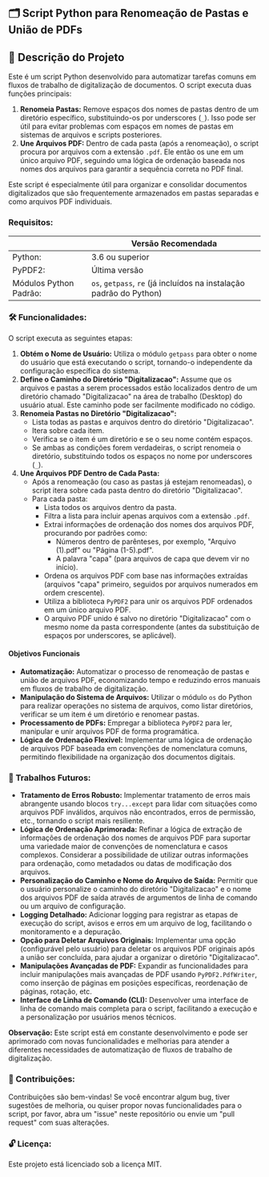 ## 🗂️ Script Python para Renomeação de Pastas e União de PDFs

## 📝 Descrição do Projeto

Este é um script Python desenvolvido para automatizar tarefas comuns em fluxos de trabalho de digitalização de documentos. O script executa duas funções principais:

1.  **Renomeia Pastas:**  Remove espaços dos nomes de pastas dentro de um diretório específico, substituindo-os por underscores (`_`). Isso pode ser útil para evitar problemas com espaços em nomes de pastas em sistemas de arquivos e scripts posteriores.
2.  **Une Arquivos PDF:** Dentro de cada pasta (após a renomeação), o script procura por arquivos com a extensão `.pdf`. Ele então os une em um único arquivo PDF, seguindo uma lógica de ordenação baseada nos nomes dos arquivos para garantir a sequência correta no PDF final.

Este script é especialmente útil para organizar e consolidar documentos digitalizados que são frequentemente armazenados em pastas separadas e como arquivos PDF individuais.

### Requisitos:

|           | Versão Recomendada |
|-----------|--------------------|
| Python:   | 3.6 ou superior    |
| PyPDF2:  | Última versão      |
| Módulos Python Padrão: | `os`, `getpass`, `re` (já incluídos na instalação padrão do Python) |


### 🛠️ Funcionalidades:

O script executa as seguintes etapas:

1.  **Obtém o Nome de Usuário:** Utiliza o módulo `getpass` para obter o nome do usuário que está executando o script, tornando-o independente da configuração específica do sistema.
2.  **Define o Caminho do Diretório "Digitalizacao":**  Assume que os arquivos e pastas a serem processados estão localizados dentro de um diretório chamado "Digitalizacao" na área de trabalho (Desktop) do usuário atual. Este caminho pode ser facilmente modificado no código.
3.  **Renomeia Pastas no Diretório "Digitalizacao":**
    *   Lista todas as pastas e arquivos dentro do diretório "Digitalizacao".
    *   Itera sobre cada item.
    *   Verifica se o item é um diretório e se o seu nome contém espaços.
    *   Se ambas as condições forem verdadeiras, o script renomeia o diretório, substituindo todos os espaços no nome por underscores (`_`).
4.  **Une Arquivos PDF Dentro de Cada Pasta:**
    *   Após a renomeação (ou caso as pastas já estejam renomeadas), o script itera sobre cada pasta dentro do diretório "Digitalizacao".
    *   Para cada pasta:
        *   Lista todos os arquivos dentro da pasta.
        *   Filtra a lista para incluir apenas arquivos com a extensão `.pdf`.
        *   Extrai informações de ordenação dos nomes dos arquivos PDF, procurando por padrões como:
            *   Números dentro de parênteses, por exemplo, "Arquivo (1).pdf" ou "Página (1-5).pdf".
            *   A palavra "capa" (para arquivos de capa que devem vir no início).
        *   Ordena os arquivos PDF com base nas informações extraídas (arquivos "capa" primeiro, seguidos por arquivos numerados em ordem crescente).
        *   Utiliza a biblioteca `PyPDF2` para unir os arquivos PDF ordenados em um único arquivo PDF.
        *   O arquivo PDF unido é salvo no diretório "Digitalizacao" com o mesmo nome da pasta correspondente (antes da substituição de espaços por underscores, se aplicável).

#### Objetivos Funcionais

*   **Automatização:** Automatizar o processo de renomeação de pastas e união de arquivos PDF, economizando tempo e reduzindo erros manuais em fluxos de trabalho de digitalização.
*   **Manipulação do Sistema de Arquivos:**  Utilizar o módulo `os` do Python para realizar operações no sistema de arquivos, como listar diretórios, verificar se um item é um diretório e renomear pastas.
*   **Processamento de PDFs:** Empregar a biblioteca `PyPDF2` para ler, manipular e unir arquivos PDF de forma programática.
*   **Lógica de Ordenação Flexível:** Implementar uma lógica de ordenação de arquivos PDF baseada em convenções de nomenclatura comuns, permitindo flexibilidade na organização dos documentos digitais.

### 🧷 Trabalhos Futuros:

*   **Tratamento de Erros Robusto:** Implementar tratamento de erros mais abrangente usando blocos `try...except` para lidar com situações como arquivos PDF inválidos, arquivos não encontrados, erros de permissão, etc., tornando o script mais resiliente.
*   **Lógica de Ordenação Aprimorada:** Refinar a lógica de extração de informações de ordenação dos nomes de arquivos PDF para suportar uma variedade maior de convenções de nomenclatura e casos complexos. Considerar a possibilidade de utilizar outras informações para ordenação, como metadados ou datas de modificação dos arquivos.
*   **Personalização do Caminho e Nome do Arquivo de Saída:** Permitir que o usuário personalize o caminho do diretório "Digitalizacao" e o nome dos arquivos PDF de saída através de argumentos de linha de comando ou um arquivo de configuração.
*   **Logging Detalhado:** Adicionar logging para registrar as etapas de execução do script, avisos e erros em um arquivo de log, facilitando o monitoramento e a depuração.
*   **Opção para Deletar Arquivos Originais:** Implementar uma opção (configurável pelo usuário) para deletar os arquivos PDF originais após a união ser concluída, para ajudar a organizar o diretório "Digitalizacao".
*   **Manipulações Avançadas de PDF:** Expandir as funcionalidades para incluir manipulações mais avançadas de PDF usando `PyPDF2.PdfWriter`, como inserção de páginas em posições específicas, reordenação de páginas, rotação, etc.
*   **Interface de Linha de Comando (CLI):** Desenvolver uma interface de linha de comando mais completa para o script, facilitando a execução e a personalização por usuários menos técnicos.

**Observação:** Este script está em constante desenvolvimento e pode ser aprimorado com novas funcionalidades e melhorias para atender a diferentes necessidades de automatização de fluxos de trabalho de digitalização.

### 🫡 Contribuições:

Contribuições são bem-vindas! Se você encontrar algum bug, tiver sugestões de melhoria, ou quiser propor novas funcionalidades para o script, por favor, abra um "issue" neste repositório ou envie um "pull request" com suas alterações.

### 🔓 Licença:

Este projeto está licenciado sob a licença MIT.